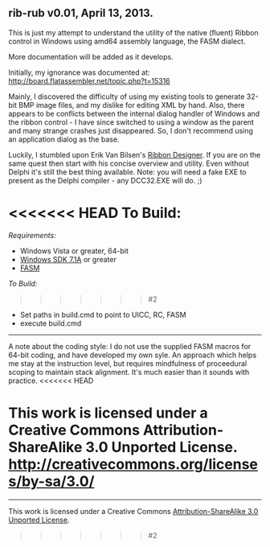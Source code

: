 ## rib-rub v0.01, April 13, 2013.

This is just my attempt to understand the utility of the native (fluent) Ribbon control in Windows using amd64 assembly language, the FASM dialect.

More documentation will be added as it develops.


Initially, my ignorance was documented at:
http://board.flatassembler.net/topic.php?t=15316

Mainly, I discovered the difficulty of using my existing tools to generate 32-bit BMP image files, and my dislike for editing XML by hand. Also, there appears to be conflicts between the internal dialog handler of Windows and the ribbon control - I have since switched to using a window as the parent and many strange crashes just disappeared. So, I don't recommend using an application dialog as the base.

Luckily, I stumbled upon Erik Van Bilsen's [Ribbon Designer](http://www.bilsen.com/windowsribbon/index.shtml). If you are on the same quest then start with his concise overview and utility. Even without Delphi it's still the best thing available. Note: you will need a fake EXE to present as the Delphi compiler - any DCC32.EXE will do. ;)




<<<<<<< HEAD
To Build:
=======

_Requirements:_
* Windows Vista or greater, 64-bit
* [Windows SDK 7.1A](http://msdn.microsoft.com/en-us/windows/desktop/hh852363.aspx) or greater
* [FASM](http://www.flatassembler.net)

_To Build:_
>>>>>>> #2
* Set paths in build.cmd to point to UICC, RC, FASM
* execute build.cmd

___
A note about the coding style: I do not use the supplied FASM macros for 64-bit coding, and have developed my own syle. An approach which helps me stay at the instruction level, but requires mindfulness of proceedural scoping to maintain stack alignment. It's much easier than it sounds with practice.
<<<<<<< HEAD

This work is licensed under a Creative Commons Attribution-ShareAlike 3.0 Unported License.
http://creativecommons.org/licenses/by-sa/3.0/
=======
___
This work is licensed under a Creative Commons
[Attribution-ShareAlike 3.0 Unported License](http://creativecommons.org/licenses/by-sa/3.0/).
>>>>>>> #2
